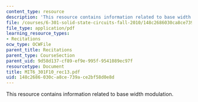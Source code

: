 ```yaml
---
content_type: resource
description: 'This resource contains information related to base width modulation. '
file: /courses/6-301-solid-state-circuits-fall-2010/148c2686030ca8ce739ace2bf58d0e8d_MIT6_301F10_rec13.pdf
file_type: application/pdf
learning_resource_types:
- Recitations
ocw_type: OCWFile
parent_title: Recitations
parent_type: CourseSection
parent_uid: 9d58d137-cf89-ef9e-995f-9541089ec97f
resourcetype: Document
title: MIT6_301F10_rec13.pdf
uid: 148c2686-030c-a8ce-739a-ce2bf58d0e8d
---
```

This resource contains information related to base width modulation. 


